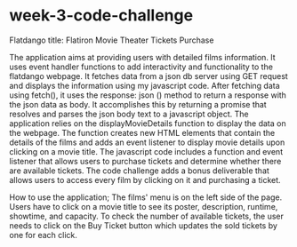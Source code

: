 # week-3-code-challenge
Flatdango 
title: Flatiron Movie Theater Tickets Purchase

The application aims at providing users with detailed films information.
It uses event handler functions to add interactivity and functionality to the flatdango webpage. 
It fetches data from a json db server using GET request and displays the information using my javascript code.
After fetching data using fetch(), it uses the response: json () method to return a response with the json data as body. 
It accomplishes this by returning a promise that resolves and parses the json body text to a javascript object.
The application relies on the displayMovieDetails function to display the data on the webpage. 
The function creates new HTML elements that contain the details of the films and adds an event listener to display movie details upon clicking on a movie title.
The javascript code includes a function and event listener that allows users to purchase tickets and determine whether there are available tickets.
The code challenge adds a bonus deliverable that allows users to access every film by clicking on it and purchasing a ticket. 

How to use the application;
The films' menu is on the left side of the page.
Users have to click on a movie title to see its poster, description, runtime, showtime, and capacity.
To check the number of available tickets, the user needs to click on the Buy Ticket button which updates the sold tickets by one for each click. 



